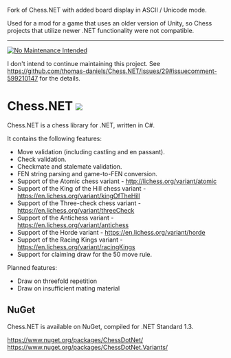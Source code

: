 Fork of Chess.NET with added board display in ASCII / Unicode mode. 

Used for a mod for a game that uses an older version of Unity, so Chess projects that utilize newer .NET functionality were not compatible.

---

[![No Maintenance Intended](http://unmaintained.tech/badge.svg)](http://unmaintained.tech/)

I don't intend to continue maintaining this project. See https://github.com/thomas-daniels/Chess.NET/issues/29#issuecomment-599210147 for the details.

Chess.NET [![](https://travis-ci.org/ProgramFOX/Chess.NET.svg?branch=master)](https://travis-ci.org/ProgramFOX/Chess.NET)
=
Chess.NET is a chess library for .NET, written in C#.

It contains the following features:

 - Move validation (including castling and en passant).
 - Check validation.
 - Checkmate and stalemate validation.
 - FEN string parsing and game-to-FEN conversion.
 - Support of the Atomic chess variant - http://lichess.org/variant/atomic
 - Support of the King of the Hill chess variant - https://en.lichess.org/variant/kingOfTheHill
 - Support of the Three-check chess variant - https://en.lichess.org/variant/threeCheck
 - Support of the Antichess variant - https://en.lichess.org/variant/antichess
 - Support of the Horde variant - https://en.lichess.org/variant/horde
 - Support of the Racing Kings variant - https://en.lichess.org/variant/racingKings
 - Support for claiming draw for the 50 move rule.

Planned features:

 - Draw on threefold repetition
 - Draw on insufficient mating material

## NuGet

Chess.NET is available on NuGet, compiled for .NET Standard 1.3.

https://www.nuget.org/packages/ChessDotNet/  
https://www.nuget.org/packages/ChessDotNet.Variants/


